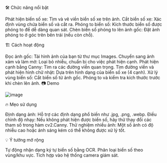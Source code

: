 🛠 Chức năng nổi bật

  Phát hiện biển số xe: Tìm và vẽ viền biển số xe trên ảnh.
  Cắt biển số xe: Xác định vùng chứa biển số và cắt ra.
  Phóng to biển số: Kích thước biển số được phóng to để dễ dàng quan sát.
  Chèn biển số phóng to lên ảnh gốc: Đặt ảnh phóng to ở góc trên bên trái (nếu còn chỗ).

🏗 Cách hoạt động

  Đọc ảnh gốc: Tải hình ảnh của bạn từ thư mục Images.
  Chuyển sang ảnh xám và làm mờ: Loại bỏ nhiễu, chuẩn bị cho việc phát hiện cạnh.
  Phát hiện cạnh bằng Canny: Tìm ra các đường viền quan trọng.
  Tìm đường viền và phát hiện hình chữ nhật: Dựa trên hình dạng của biển số xe (4 cạnh).
  Xử lý vùng biển số:
      Cắt biển số từ ảnh gốc.
      Phóng to và kiểm tra kích thước trước khi chèn lên ảnh.
📷 Demo

![image](https://github.com/user-attachments/assets/26b14e95-cb59-4f93-8cb2-2c6a5568627f)

🔥 Mẹo sử dụng

  Định dạng ảnh: Hỗ trợ các định dạng phổ biến như .jpg, .png, .webp.
  Điều chỉnh độ nhạy: Nếu không phát hiện được biển số, hãy thử thay đổi các tham số trong hàm cv2.Canny.
  Thử nghiệm nhiều ảnh: Một số ảnh có độ nhiễu cao hoặc ánh sáng kém có thể không được xử lý tốt.

💡 Ý tưởng mở rộng

  Tự động nhận dạng ký tự biển số bằng OCR.
  Phân loại biển số theo vùng/khu vực.
  Tích hợp vào hệ thống camera giám sát.
